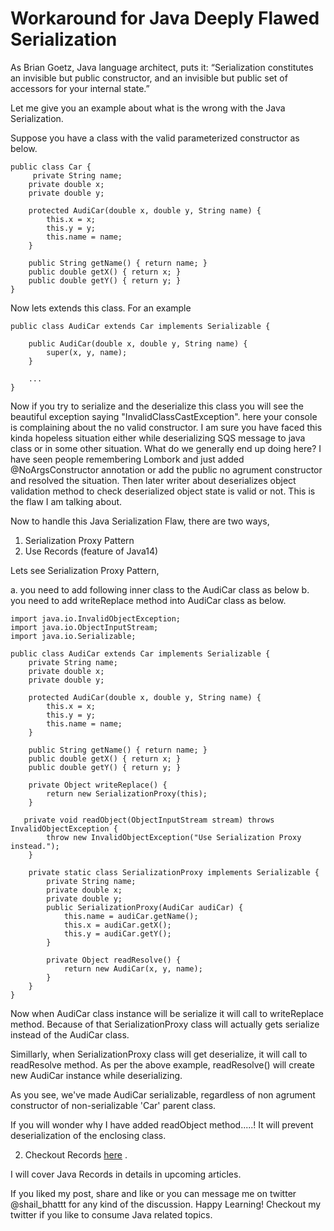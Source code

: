 # Workaround for Java Deeply Flawed Serialization


> 
 As Brian Goetz, Java language architect, puts it: “Serialization constitutes an invisible but public constructor, and an invisible but public set of accessors for your internal state.”

Let me give you an example about what is the wrong with the Java Serialization.

Suppose you have a class with the valid parameterized constructor as below.

```
public class Car {
     private String name;
    private double x;
    private double y;
    
    protected AudiCar(double x, double y, String name) {
        this.x = x;
        this.y = y;
        this.name = name;
    }
    
    public String getName() { return name; }
    public double getX() { return x; }
    public double getY() { return y; }
}
``` 
Now lets extends this class. For an example

```
public class AudiCar extends Car implements Serializable {

    public AudiCar(double x, double y, String name) {
        super(x, y, name);
    }

    ...
}
```

Now if you try to serialize and the deserialize this class you will see the beautiful exception saying "InvalidClassCastException". here your console is complaining about the no valid constructor.  I am sure you have faced this kinda hopeless situation either while deserializing SQS message to java class or in some other situation. 
What do we generally end up doing here? I have seen people remembering  Lombork and just added @NoArgsConstructor annotation or add the public no agrument constructor and resolved the situation. Then later writer about deserializes object validation method to check deserialized object state is valid or not. This is the flaw I am talking about.

Now to handle this Java Serialization Flaw, there are two ways,
1. Serialization Proxy Pattern
2. Use Records (feature of Java14)

Lets see Serialization Proxy Pattern,

a. you need to add following inner class to the AudiCar class as below
b. you need to add writeReplace method into AudiCar class as below.

```
import java.io.InvalidObjectException;
import java.io.ObjectInputStream;
import java.io.Serializable;

public class AudiCar extends Car implements Serializable {
    private String name;
    private double x;
    private double y;

    protected AudiCar(double x, double y, String name) {
        this.x = x;
        this.y = y;
        this.name = name;
    }

    public String getName() { return name; }
    public double getX() { return x; }
    public double getY() { return y; }

    private Object writeReplace() {
        return new SerializationProxy(this);
    }

   private void readObject(ObjectInputStream stream) throws InvalidObjectException {
        throw new InvalidObjectException("Use Serialization Proxy instead.");
    }

    private static class SerializationProxy implements Serializable {
        private String name;
        private double x;
        private double y;
        public SerializationProxy(AudiCar audiCar) {
            this.name = audiCar.getName();
            this.x = audiCar.getX();
            this.y = audiCar.getY();
        }

        private Object readResolve() {
            return new AudiCar(x, y, name);
        }
    }
}
```
Now when AudiCar class instance will be serialize it will call to writeReplace method. Because of that SerializationProxy class will actually gets serialize instead of the AudiCar class. 

Simillarly, when SerializationProxy class will get deserialize, it will call to readResolve method. As per the above example, readResolve() will create new AudiCar instance while deserializing.

As you see, we've made AudiCar serializable, regardless of non agrument constructor of non-serializable 'Car' parent class.

If you will wonder why I have added readObject method.....! It will prevent deserialization of the enclosing class.

2. Checkout Records  [here](https://blogs.oracle.com/javamagazine/records-come-to-java#anchor_4 ) .

I will cover Java Records in details in upcoming articles. 

If you liked my post, share and like or you can message me on twitter @shail_bhattt for any kind of the discussion. Happy Learning!
Checkout my twitter if you like to consume Java related topics. 

